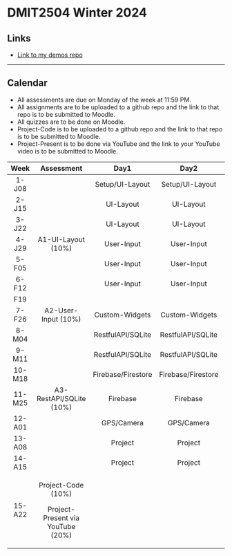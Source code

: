 # DMIT2504 Winter 2024

## Links

- [Link to my demos repo](https://github.com/RobbinLawFlutter/flutter-demos-all)

---

## Calendar

- All assessments are due on Monday of the week at 11:59 PM.
- All assignments are to be uploaded to a github repo and the link to that repo is to be submitted to Moodle.
- All quizzes are to be done on Moodle.
- Project-Code is to be uploaded to a github repo and the link to that repo is to be submitted to Moodle.
- Project-Present is to be done via YouTube and the link to your YouTube video is to be submitted to Moodle.

|Week|Assessment|Day1|Day2|Day3|
|:-:|:-:|:-:|:-:|:-:|
|1-J08||Setup/UI-Layout|Setup/UI-Layout|Setup/UI-Layout|
|2-J15||UI-Layout|UI-Layout|UI-Layout|
|3-J22||UI-Layout|UI-Layout|UI-Layout|
|4-J29|A1-UI-Layout (10%)|User-Input|User-Input|User-Input|
|5-F05||User-Input|User-Input|User-Input|
|6-F12||User-Input|User-Input|User-Input|
|F19|||||
|7-F26|A2-User-Input (10%)|Custom-Widgets|Custom-Widgets|Custom-Widgets|
|8-M04||RestfulAPI/SQLite|RestfulAPI/SQLite|RestfulAPI/SQLite|
|9-M11||RestfulAPI/SQLite|RestfulAPI/SQLite|RestfulAPI/SQLite|
|10-M18||Firebase/Firestore|Firebase/Firestore|Firebase/Firestore|
|11-M25|A3-RestAPI/SQLite (10%)|Firebase|Firebase|Firebase|
|12-A01||GPS/Camera|GPS/Camera|GPS/Camera|
|13-A08||Project|Project|Project|
|14-A15||Project|Project|Project|
|15-A22|<p>Project-Code (10%)</P> <p>Project-Present via YouTube (20%)</p>||||
